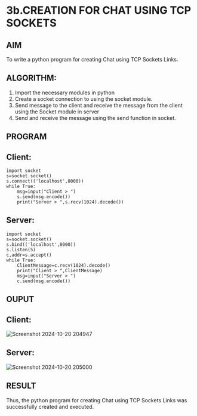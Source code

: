 # 3b.CREATION FOR CHAT USING TCP SOCKETS
## AIM
To write a python program for creating Chat using TCP Sockets Links.
## ALGORITHM:
1. Import the necessary modules in python
2. Create a socket connection to using the socket module.
3. Send message to the client and receive the message from the client using the Socket module in
 server
4. Send and receive the message using the send function in socket.
## PROGRAM
## Client:
```
import socket
s=socket.socket()
s.connect(('localhost',8000))
while True:
    msg=input("Client > ")
    s.send(msg.encode())
    print("Server > ",s.recv(1024).decode())
```
## Server:
```
import socket
s=socket.socket()
s.bind(('localhost',8000))
s.listen(5)
c,addr=s.accept()
while True:
    ClientMessage=c.recv(1024).decode()
    print("Client > ",ClientMessage)
    msg=input("Server > ")
    c.send(msg.encode())
```
## OUPUT
## Client:
![Screenshot 2024-10-20 204947](https://github.com/user-attachments/assets/8ccbeb46-d803-4ac3-b746-3c30678ac4a4)

## Server:
![Screenshot 2024-10-20 205000](https://github.com/user-attachments/assets/a8ba99d4-128f-4a65-a466-8d7a825adcb9)

## RESULT
Thus, the python program for creating Chat using TCP Sockets Links was successfully 
created and executed.
